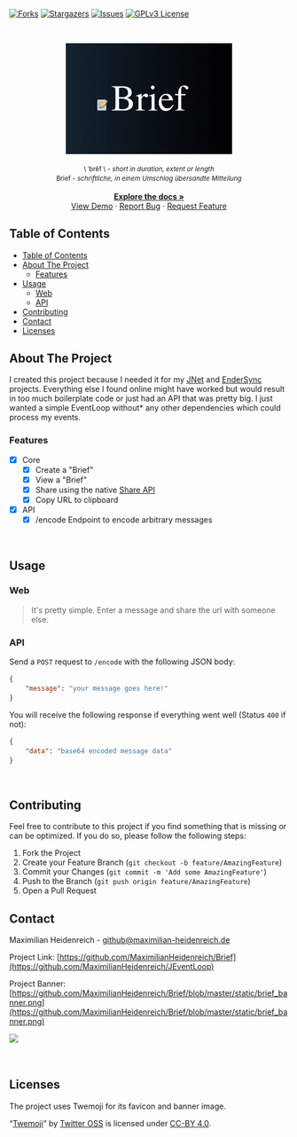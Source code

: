 <!-- PROJECT SHIELDS -->
<!--
*** I'm using markdown "reference style" links for readability.
*** Reference links are enclosed in brackets [ ] instead of parentheses ( ).
*** See the bottom of this document for the declaration of the reference variables
*** for contributors-url, forks-url, etc. This is an optional, concise syntax you may use.
*** https://www.markdownguide.org/basic-syntax/#reference-style-links
-->
[![Forks][forks-shield]][forks-url]
[![Stargazers][stars-shield]][stars-url]
[![Issues][issues-shield]][issues-url]
[![GPLv3 License][license-shield]][license-url]

<!-- MARKDOWN LINKS & IMAGES -->
<!-- https://www.markdownguide.org/basic-syntax/#reference-style-links -->
[forks-shield]: https://img.shields.io/github/forks/MaximilianHeidenreich/Brief?style=flat-square
[forks-url]: https://github.com/MaximilianHeidenreich/Brief/network
[stars-shield]: https://img.shields.io/github/stars/MaximilianHeidenreich/Brief?style=flat-square
[stars-url]: https://github.com/MaximilianHeidenreich/Brief/stargazers
[issues-shield]: https://img.shields.io/github/issues/MaximilianHeidenreich/Brief?style=flat-square
[issues-url]: https://github.com/MaximilianHeidenreich/Brief/issues
[license-shield]: https://img.shields.io/github/license/MaximilianHeidenreich/Brief?style=flat-square
[license-url]: https://github.com/MaximilianHeidenreich/Brief/blob/master/LICENSE

<!-- PROJECT HEADER -->
<br />
<p align="center">
  <a href="https://github.com/MaximilianHeidenreich/Brief">
    <img width="300" src="https://github.com/MaximilianHeidenreich/Brief/blob/dbe448fbc8272ec96fdde3dad738cede3ae46d4b/static/brief_banner.png?raw=true" alt="Project Logo" >
  </a>

  <p align="center">
    <small>
        \ ˈbrēf \ - <em>short in duration, extent or length</em>
        <br />
        Brief - <em>schriftliche, in einem Umschlag übersandte Mitteilung</em>
    </small>
    <br />
    <br />
    <a href="#"><strong>Explore the docs »</strong></a>
    <br />
    <a href="https://brief-lake.vercel.app  ">View Demo</a>
    ·
    <a href="https://github.com/MaximilianHeidenreich/Brief/issues">Report Bug</a>
    ·
    <a href="https://github.com/MaximilianHeidenreich/Brief/issues">Request Feature</a>
  </p>
</p>

<!-- TABLE OF CONTENTS -->
## Table of Contents

- [Table of Contents](#table-of-contents)
- [About The Project](#about-the-project)
  - [Features](#features)
- [Usage](#usage)
  - [Web](#web)
  - [API](#api)
- [Contributing](#contributing)
- [Contact](#contact)
- [Licenses](#licenses)

<!-- ABOUT THE PROJECT -->
## About The Project

I created this project because I needed it for my [JNet]() and [EnderSync]() projects. 
Everything else I found online might have worked but would result in too much boilerplate code or
just had an API that was pretty big.
I just wanted a simple EventLoop without* any other dependencies which could process my events.

### Features

- [x] Core
    - [x] Create a "Brief"
    - [x] View a "Brief"
    - [x] Share using the native [Share API](https://developer.mozilla.org/en-US/docs/Web/API/Navigator/share)
    - [x] Copy URL to clipboard
- [x] API
    - [x] /encode Endpoint to encode arbitrary messages

<br>

<!-- USAGE -->
## Usage

### Web

> It's pretty simple. Enter a message and share the url with someone else.

### API

Send a `POST` request to `/encode` with the following JSON body:
```json
{
    "message": "your message goes here!"
}
```

You will receive the following response if everything went well (Status `400` if not):
```json
{
    "data": "base64 encoded message data"
}
```

<br />

<!-- CONTRIBUTING -->
## Contributing

Feel free to contribute to this project if you find something that is missing or can be optimized.
If you do so, please follow the following steps:

1. Fork the Project
2. Create your Feature Branch (`git checkout -b feature/AmazingFeature`)
3. Commit your Changes (`git commit -m 'Add some AmazingFeature'`)
4. Push to the Branch (`git push origin feature/AmazingFeature`)
5. Open a Pull Request


<!-- CONTACT -->
## Contact

Maximilian Heidenreich - github@maximilian-heidenreich.de

Project Link: [https://github.com/MaximilianHeidenreich/Brief](https://github.com/MaximilianHeidenreich/JEventLoop)

Project Banner: [https://github.com/MaximilianHeidenreich/Brief/blob/master/static/brief_banner.png](https://github.com/MaximilianHeidenreich/Brief/blob/master/static/brief_banner.png)

<a href="https://www.buymeacoffee.com/maximili"><img width="180" src="https://img.buymeacoffee.com/button-api/?text=Buy me a coffee&emoji=&slug=maximili&button_colour=5F7FFF&font_colour=ffffff&font_family=Cookie&outline_colour=000000&coffee_colour=FFDD00"></a>

<br />

<!-- LICENSE -->
## Licenses

The project uses Twemoji for its favicon and banner image.

“[Twemoji](https://twemoji.twitter.com)” by [Twitter OSS](https://twitter.com/TwitterOSS) is licensed under [CC-BY 4.0](https://creativecommons.org/licenses/by/4.0/). 
